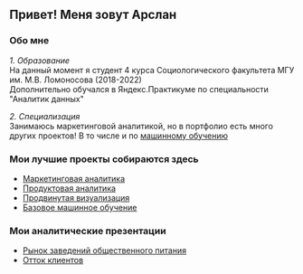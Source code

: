## Привет! Меня зовут Арслан 

### Обо мне 
*1. Образование* <br>
На данный момент я студент 4 курса Социологического факультета МГУ им. М.В. Ломоносова (2018-2022) <br>
Дополнительно обучался в Яндекс.Практикуме по специальности "Аналитик данных"

*2. Специализация* <br>
Занимаюсь маркетинговой аналитикой, но в портфолио есть много других проектов! 
В то числе и по <a href='https://github.com/anigmatyanov/fitness_clients'>машинному обучению</a> 

### Мои лучшие проекты собираются здесь
* <a href='https://github.com/anigmatyanov/marketing_analytics'>Маркетинговая аналитика</a> 
* <a href='https://github.com/anigmatyanov/bank_clients'>Продуктовая аналитика</a> 
* <a href='https://github.com/anigmatyanov/fitness_clients'>Продвинутая визуализация</a>
* <a href='https://github.com/anigmatyanov/fitness_clients'>Базовое машинное обучение</a>

### Мои аналитические презентации 
* <a href='https://disk.yandex.ru/i/9zAXxlmz7ZznTQ'>Рынок заведений общественного питания</a> 
* <a href='https://disk.yandex.ru/d/hKdpoJNGK98mRg'>Отток клиентов</a> 
